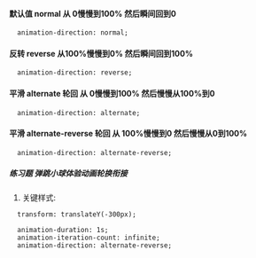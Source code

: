 #### 默认值 normal 从 0慢慢到100% 然后瞬间回到0
```
  animation-direction: normal;
```
#### 反转 reverse 从100%慢慢到0% 然后瞬间回到100%
```
  animation-direction: reverse;
```
#### 平滑 alternate 轮回 从 0慢慢到100% 然后慢慢从100%到0
```
  animation-direction: alternate;
```
#### 平滑 alternate-reverse 轮回 从 100%慢慢到0 然后慢慢从0到100%
```
  animation-direction: alternate-reverse;
```

##### 练习题 弹跳小球体验动画轮换衔接
1. 关键样式: 
```
  transform: translateY(-300px);
  
  animation-duration: 1s;
  animation-iteration-count: infinite;
  animation-direction: alternate-reverse;
```